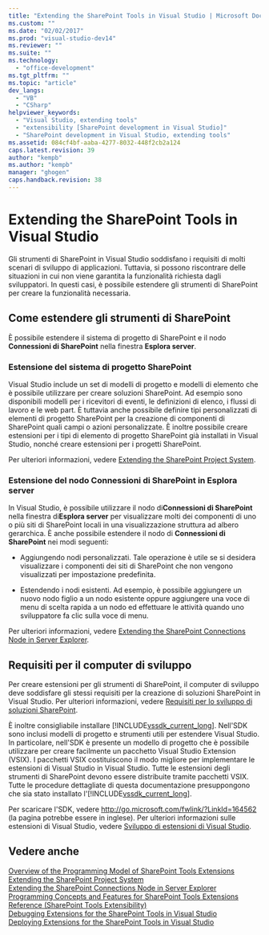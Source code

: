 ```yaml
---
title: "Extending the SharePoint Tools in Visual Studio | Microsoft Docs"
ms.custom: ""
ms.date: "02/02/2017"
ms.prod: "visual-studio-dev14"
ms.reviewer: ""
ms.suite: ""
ms.technology: 
  - "office-development"
ms.tgt_pltfrm: ""
ms.topic: "article"
dev_langs: 
  - "VB"
  - "CSharp"
helpviewer_keywords: 
  - "Visual Studio, extending tools"
  - "extensibility [SharePoint development in Visual Studio]"
  - "SharePoint development in Visual Studio, extending tools"
ms.assetid: 084cf4bf-aaba-4277-8032-448f2cb2a124
caps.latest.revision: 39
author: "kempb"
ms.author: "kempb"
manager: "ghogen"
caps.handback.revision: 38
---
```

# Extending the SharePoint Tools in Visual Studio
  Gli strumenti di SharePoint in Visual Studio soddisfano i requisiti di molti scenari di sviluppo di applicazioni.  Tuttavia, si possono riscontrare delle situazioni in cui non viene garantita la funzionalità richiesta dagli sviluppatori.  In questi casi, è possibile estendere gli strumenti di SharePoint per creare la funzionalità necessaria.  
  
## Come estendere gli strumenti di SharePoint  
 È possibile estendere il sistema di progetto di SharePoint e il nodo **Connessioni di SharePoint** nella finestra **Esplora server**.  
  
### Estensione del sistema di progetto SharePoint  
 Visual Studio include un set di modelli di progetto e modelli di elemento che è possibile utilizzare per creare soluzioni SharePoint.  Ad esempio sono disponibili modelli per i ricevitori di eventi, le definizioni di elenco, i flussi di lavoro e le web part.  È tuttavia anche possibile definire tipi personalizzati di elementi di progetto SharePoint per la creazione di componenti di SharePoint quali campi o azioni personalizzate.  È inoltre possibile creare estensioni per i tipi di elemento di progetto SharePoint già installati in Visual Studio, nonché creare estensioni per i progetti SharePoint.  
  
 Per ulteriori informazioni, vedere [Extending the SharePoint Project System](../sharepoint/extending-the-sharepoint-project-system.md).  
  
### Estensione del nodo Connessioni di SharePoint in Esplora server  
 In Visual Studio, è possibile utilizzare il nodo di**Connessioni di SharePoint** nella finestra di**Esplora server** per visualizzare molti dei componenti di uno o più siti di SharePoint locali in una visualizzazione struttura ad albero gerarchica. È anche possibile estendere il nodo di **Connessioni di SharePoint** nei modi seguenti:  
  
-   Aggiungendo nodi personalizzati.  Tale operazione è utile se si desidera visualizzare i componenti dei siti di SharePoint che non vengono visualizzati per impostazione predefinita.  
  
-   Estendendo i nodi esistenti.  Ad esempio, è possibile aggiungere un nuovo nodo figlio a un nodo esistente oppure aggiungere una voce di menu di scelta rapida a un nodo ed effettuare le attività quando uno sviluppatore fa clic sulla voce di menu.  
  
 Per ulteriori informazioni, vedere [Extending the SharePoint Connections Node in Server Explorer](../sharepoint/extending-the-sharepoint-connections-node-in-server-explorer.md).  
  
## Requisiti per il computer di sviluppo  
 Per creare estensioni per gli strumenti di SharePoint, il computer di sviluppo deve soddisfare gli stessi requisiti per la creazione di soluzioni SharePoint in Visual Studio.  Per ulteriori informazioni, vedere [Requisiti per lo sviluppo di soluzioni SharePoint](../sharepoint/requirements-for-developing-sharepoint-solutions.md).  
  
 È inoltre consigliabile installare [!INCLUDE[vssdk_current_long](../sharepoint/includes/vssdk-current-long-md.md)].  Nell'SDK sono inclusi modelli di progetto e strumenti utili per estendere Visual Studio.  In particolare, nell'SDK è presente un modello di progetto che è possibile utilizzare per creare facilmente un pacchetto Visual Studio Extension \(VSIX\).  I pacchetti VSIX costituiscono il modo migliore per implementare le estensioni di Visual Studio in Visual Studio.  Tutte le estensioni degli strumenti di SharePoint devono essere distribuite tramite pacchetti VSIX.  Tutte le procedure dettagliate di questa documentazione presuppongono che sia stato installato l'[!INCLUDE[vssdk_current_long](../sharepoint/includes/vssdk-current-long-md.md)].  
  
 Per scaricare l'SDK, vedere [http:\/\/go.microsoft.com\/fwlink\/?LinkId\=164562](http://go.microsoft.com/fwlink/?LinkId=164562) \(la pagina potrebbe essere in inglese\).  Per ulteriori informazioni sulle estensioni di Visual Studio, vedere [Sviluppo di estensioni di Visual Studio](http://msdn.microsoft.com/library/5b1b5db3-6005-44cf-83b0-e608d7764d14).  
  
## Vedere anche  
 [Overview of the Programming Model of SharePoint Tools Extensions](../sharepoint/overview-of-the-programming-model-of-sharepoint-tools-extensions.md)   
 [Extending the SharePoint Project System](../sharepoint/extending-the-sharepoint-project-system.md)   
 [Extending the SharePoint Connections Node in Server Explorer](../sharepoint/extending-the-sharepoint-connections-node-in-server-explorer.md)   
 [Programming Concepts and Features for SharePoint Tools Extensions](../sharepoint/programming-concepts-and-features-for-sharepoint-tools-extensions.md)   
 [Reference &#40;SharePoint Tools Extensibility&#41;](../sharepoint/reference-sharepoint-tools-extensibility.md)   
 [Debugging Extensions for the SharePoint Tools in Visual Studio](../sharepoint/debugging-extensions-for-the-sharepoint-tools-in-visual-studio.md)   
 [Deploying Extensions for the SharePoint Tools in Visual Studio](../sharepoint/deploying-extensions-for-the-sharepoint-tools-in-visual-studio.md)  
  
  